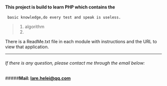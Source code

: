 #### This project is build to learn PHP which contains the
     basic knowledge,do every test and speak is useless.
>
>1. algorithm
>2. 

There is a ReadMe.txt file in each module with instructions
and the URL to view that application.

*****
###### If there is any question, please contact me through the email below:
#####**Mail: <lare.helei@qq.com>**
